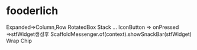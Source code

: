 # fooderlich

Expanded=>Column,Row
RotatedBox
Stack ...
IconButton => onPressed =>stfWidget생성후 
ScaffoldMessenger.of(context).showSnackBar(stfWidget)
Wrap
Chip